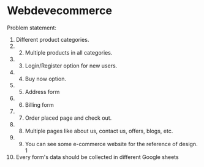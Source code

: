 # Webdevecommerce
 Problem statement: 
1. Different product categories.  
2. 2. Multiple products in all categories.  
3.  3. Login/Register option for new users.  
4.  4. Buy now option.  
5.  5. Address form  
6.  6. Billing form   
7.  7. Order placed page and check out. 
8.   8. Multiple pages like about us, contact us, offers, blogs, etc. 
9.   9. You can see some e-commerce website for the reference of design.  1
10. Every form's data should be collected in different Google sheets
